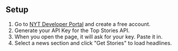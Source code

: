 ## Setup

1. Go to [NYT Developer Portal](https://developer.nytimes.com) and create a free account.
2. Generate your API Key for the Top Stories API.
3. When you open the page, it will ask for your key. Paste it in.
4. Select a news section and click "Get Stories" to load headlines.

